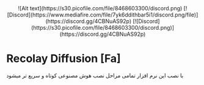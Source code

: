 <!DOCTYPE html>
<html>  
   <body>
<div align="center">
![Alt text](https://s30.picofile.com/file/8468603300/discord.png)
  [![Discord](https://www.mediafire.com/file/7yk6ddithbar5i1/discord.png/file)](https://discord.gg/4CBNuAS92p)
[![Discord](https://s30.picofile.com/file/8468603300/discord.png)](https://discord.gg/4CBNuAS92p)

</div>
   </body>
            
</html>



# Recolay Diffusion [Fa]
با نصب این نرم افزار تمامی مراحل نصب هوش مصنوعی کوتاه و سریع تر میشود 
